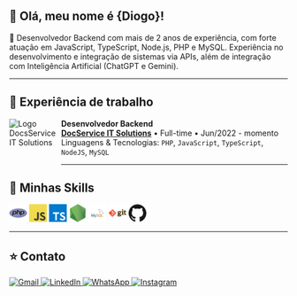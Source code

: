 ## 👋 Olá, meu nome é <strong>{Diogo}!</strong>

📆 Desenvolvedor Backend com mais de 2 anos de experiência, com forte atuação em JavaScript, TypeScript, Node.js, PHP e MySQL. Experiência no desenvolvimento e integração de sistemas via APIs, além de integração com Inteligência Artificial (ChatGPT e Gemini).

---

## 💼 Experiência de trabalho

[<img align="left" height="94px" width="94px" alt="Logo DocsService IT Solutions" src="https://storage.builderall.com//franquias/2/691311/editor-html/8534761.png"/>](https://storage.builderall.com//)

**Desenvolvedor Backend** \
[**DocService IT Solutions**](https://docservice.com.br/) • Full-time • Jun/2022 - momento \
Linguagens & Tecnologias: `PHP`, `JavaScript`, `TypeScript`, `NodeJS`, `MySQL`

---

## 🚀 Minhas Skills

<code><img height="32" title="PHP" src="https://github.com/github/explore/blob/main/topics/php/php.png" alt="PHP"/></code>
<code><img height="32" title="JavaScript" src="https://github.com/github/explore/blob/main/topics/javascript/javascript.png" alt="JavaScript"/></code>
<code><img height="32" title="TypeScript" src="https://github.com/github/explore/blob/main/topics/typescript/typescript.png" alt="TypeScript"/></code>
<code><img height="32" title="Node.js" src="https://github.com/github/explore/blob/main/topics/nodejs/nodejs.png" alt="Node.js"/></code>
<code><img height="32" title="MySQL" src="https://github.com/github/explore/blob/main/topics/mysql/mysql.png" alt="MySQL"/></code>
<code><img height="32" title="Git" src="https://github.com/github/explore/blob/main/topics/git/git.png" alt="Git"/></code>
<code><img height="32" title="GitHub" src="https://github.com/github/explore/blob/main/topics/github/github.png" alt="GitHub"/></code>

---

## ⭐ Contato

<p align="left">
  <a href="mailto:diogopachecopb269@gmail.com" title="Gmail">
    <img src="https://img.shields.io/badge/-Gmail-FF0000?style=flat-square&labelColor=FF0000&logo=gmail&logoColor=white&link=mailto:diogopachecopb269@gmail.com" alt="Gmail"/>
  </a>

  <a href="https://www.linkedin.com/in/diogo-pacheco-dev/" title="LinkedIn">
    <img src="https://img.shields.io/badge/-Linkedin-0e76a8?style=flat-square&logo=Linkedin&logoColor=white&link=https://www.linkedin.com/in/diogo-pacheco-dev/" alt="LinkedIn"/>
  </a>

  <a href="https://wa.me/5551995861120" title="WhatsApp">
    <img src="https://img.shields.io/badge/-WhatsApp-25d366?style=flat-square&labelColor=25d366&logo=whatsapp&logoColor=white&link=https://wa.me/5551995861120" alt="WhatsApp"/>
  </a>

  <a href="https://www.instagram.com/diogoo_pachecoo/" title="Instagram">
    <img src="https://img.shields.io/badge/-Instagram-DF0174?style=flat-square&labelColor=DF0174&logo=instagram&logoColor=white&link=LINK-DO-SEU-INSTAGRAM" alt="Instagram"/>
  </a>
</p>
